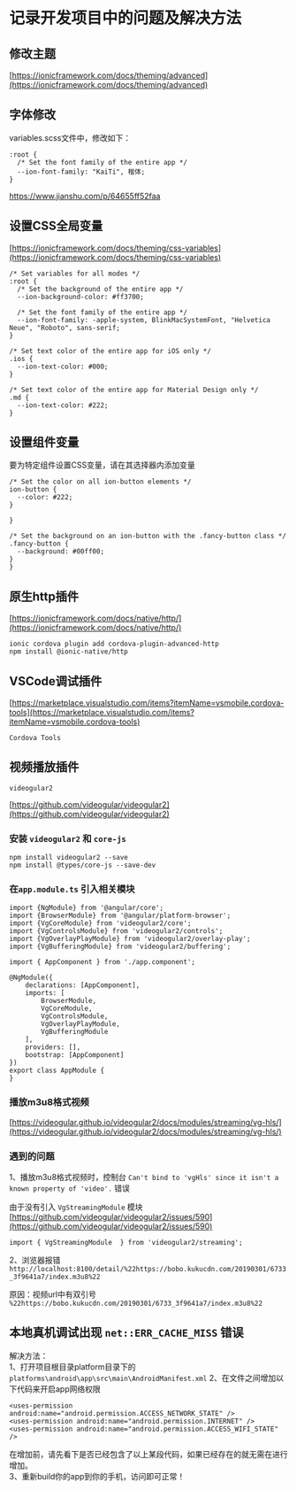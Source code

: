 # 记录开发项目中的问题及解决方法

## 修改主题  

[https://ionicframework.com/docs/theming/advanced](https://ionicframework.com/docs/theming/advanced)

## 字体修改

variables.scss文件中，修改如下：

```code
:root {
  /* Set the font family of the entire app */
  --ion-font-family: "KaiTi", 楷体;
}
```

https://www.jianshu.com/p/64655ff52faa

## 设置CSS全局变量

[https://ionicframework.com/docs/theming/css-variables](https://ionicframework.com/docs/theming/css-variables)

```code
/* Set variables for all modes */
:root {
  /* Set the background of the entire app */
  --ion-background-color: #ff3700;

  /* Set the font family of the entire app */
  --ion-font-family: -apple-system, BlinkMacSystemFont, "Helvetica Neue", "Roboto", sans-serif;
}

/* Set text color of the entire app for iOS only */
.ios {
  --ion-text-color: #000;
}

/* Set text color of the entire app for Material Design only */
.md {
  --ion-text-color: #222;
}

```

## 设置组件变量

要为特定组件设置CSS变量，请在其选择器内添加变量

```code
/* Set the color on all ion-button elements */
ion-button {
  --color: #222;
}

}

/* Set the background on an ion-button with the .fancy-button class */
.fancy-button {
  --background: #00ff00;
}
}
```

## 原生http插件

[https://ionicframework.com/docs/native/http/](https://ionicframework.com/docs/native/http/)

```code
ionic cordova plugin add cordova-plugin-advanced-http
npm install @ionic-native/http
```

## VSCode调试插件

[https://marketplace.visualstudio.com/items?itemName=vsmobile.cordova-tools](https://marketplace.visualstudio.com/items?itemName=vsmobile.cordova-tools)

`Cordova Tools`

## 视频播放插件

`videogular2`

[https://github.com/videogular/videogular2](https://github.com/videogular/videogular2)

### 安装 `videogular2` 和 `core-js`

```code
npm install videogular2 --save
npm install @types/core-js --save-dev
```

### 在`app.module.ts` 引入相关模块

```code
import {NgModule} from '@angular/core';
import {BrowserModule} from '@angular/platform-browser';
import {VgCoreModule} from 'videogular2/core';
import {VgControlsModule} from 'videogular2/controls';
import {VgOverlayPlayModule} from 'videogular2/overlay-play';
import {VgBufferingModule} from 'videogular2/buffering';

import { AppComponent } from './app.component';

@NgModule({
    declarations: [AppComponent],
    imports: [
        BrowserModule,
        VgCoreModule,
        VgControlsModule,
        VgOverlayPlayModule,
        VgBufferingModule
    ],
    providers: [],
    bootstrap: [AppComponent]
})
export class AppModule {
}
```

### 播放m3u8格式视频

[https://videogular.github.io/videogular2/docs/modules/streaming/vg-hls/](https://videogular.github.io/videogular2/docs/modules/streaming/vg-hls/)

### 遇到的问题

1、播放m3u8格式视频时，控制台 `Can't bind to 'vgHls' since it isn't a known property of 'video'.` 错误

由于没有引入 `VgStreamingModule` 模块 [https://github.com/videogular/videogular2/issues/590](https://github.com/videogular/videogular2/issues/590)

```code
import { VgStreamingModule  } from 'videogular2/streaming';
```

2、浏览器报错 `http://localhost:8100/detail/%22https://bobo.kukucdn.com/20190301/6733_3f9641a7/index.m3u8%22`

原因：视频url中有双引号 `%22https://bobo.kukucdn.com/20190301/6733_3f9641a7/index.m3u8%22`


## 本地真机调试出现 `net::ERR_CACHE_MISS` 错误

解决方法：  
1、打开项目根目录platform目录下的 `platforms\android\app\src\main\AndroidManifest.xml`
2、在文件之间增加以下代码来开启app网络权限

```code
<uses-permission android:name="android.permission.ACCESS_NETWORK_STATE" />
<uses-permission android:name="android.permission.INTERNET" />
<uses-permission android:name="android.permission.ACCESS_WIFI_STATE" />
```

在增加前，请先看下是否已经包含了以上某段代码，如果已经存在的就无需在进行增加。  
3、重新build你的app到你的手机，访问即可正常！